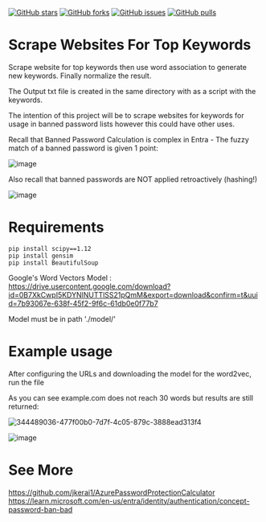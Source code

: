 [![GitHub stars](https://img.shields.io/github/stars/jkerai1/ScrapWebsiteForTopKeywords?style=flat-square)](https://github.com/jkerai1/ScrapWebsiteForTopKeywords/stargazers)
[![GitHub forks](https://img.shields.io/github/forks/jkerai1/ScrapWebsiteForTopKeywords?style=flat-square)](https://github.com/jkerai1/ScrapWebsiteForTopKeywords/network)
[![GitHub issues](https://img.shields.io/github/issues/jkerai1/ScrapWebsiteForTopKeywords?style=flat-square)](https://github.com/jkerai1/ScrapWebsiteForTopKeywords/issues)
[![GitHub pulls](https://img.shields.io/github/issues-pr/jkerai1/ScrapWebsiteForTopKeywords?style=flat-square)](https://github.com/jkerai1/ScrapWebsiteForTopKeywords/pulls)


# Scrape Websites For Top Keywords  

Scrape website for top keywords then use word association to generate new keywords. Finally normalize the result.

The Output txt file is created in the same directory with as a script with the keywords.  

The intention of this project will be to scrape websites for keywords for usage in banned password lists however this could have other uses.

Recall that Banned Password Calculation is complex in Entra - The fuzzy match of a banned password is given 1 point:

![image](https://github.com/jkerai1/ScrapWebsiteForTopKeywords/assets/55988027/a2e4132b-736d-443f-bba2-c609f638332b)

Also recall that banned passwords are NOT applied retroactively (hashing!)

![image](https://github.com/jkerai1/ScrapWebsiteForTopKeywords/assets/55988027/9b209eb6-a671-4c22-be42-3146e5891cf5)

# Requirements
```
pip install scipy==1.12
pip install gensim  
pip install BeautifulSoup
```
Google's Word Vectors Model : https://drive.usercontent.google.com/download?id=0B7XkCwpI5KDYNlNUTTlSS21pQmM&export=download&confirm=t&uuid=7b93067e-638f-45f2-9f6c-61db0e0f77b7  

Model must be in path './model/'  

# Example usage
After configuring the URLs and downloading the model for the word2vec, run the file

As you can see example.com does not reach 30 words but results are still returned:    


![344489036-477f00b0-7d7f-4c05-879c-3888ead313f4](https://github.com/jkerai1/ScrapWebsiteForTopKeywords/assets/55988027/c9c9f1b6-f888-469e-bee5-5ca13f5140f5)


![image](https://github.com/jkerai1/ScrapWebsiteForTopKeywords/assets/55988027/76a92e9b-41fd-478d-94c0-7815284a37f9)


# See More  

https://github.com/jkerai1/AzurePasswordProtectionCalculator  
https://learn.microsoft.com/en-us/entra/identity/authentication/concept-password-ban-bad
